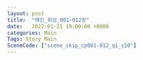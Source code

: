 ```yaml
---
layout: post
title:  "메인_회상_001~012장"
date:   2022-01-21 19:00:00 +0000
categories: Main
Tags: Story Main
SceneCode: ["scene_skip_cp001-012_q1_s10"]
---
```

